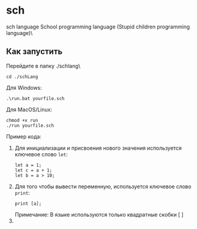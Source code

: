 # sch
sch language
School programming language (Stupid children programming language)\
## Как запустить
Перейдите в папку ./schlang\
````
cd ./schLang
````

Для Windows:
````
.\run.bat yourfile.sch
````
Для MacOS/Linux:
````
chmod +x run
./run yourfile.sch
````
Пример кода:
1) Для инициализации и присвоения нового значения используется ключевое слово ````let````:
    ````
    let a = 1;
    let c = a + 1;
    let b = a > 10;
    ````
2) Для того чтобы вывести переменную, используется ключевое слово ````print````:
    ````
    print [a];
    ````
   Примечание: В языке используются только квадратные скобки [ ]
3) 